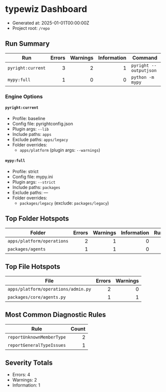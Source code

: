 # typewiz Dashboard

- Generated at: 2025-01-01T00:00:00Z
- Project root: `/repo`

## Run Summary

| Run | Errors | Warnings | Information | Command |
| --- | ---: | ---: | ---: | --- |
| `pyright:current` | 3 | 2 | 1 | `pyright --outputjson` |
| `mypy:full` | 1 | 0 | 0 | `python -m mypy` |

### Engine Options

#### `pyright:current`
- Profile: baseline
- Config file: pyrightconfig.json
- Plugin args: `--lib`
- Include paths: `apps`
- Exclude paths: `apps/legacy`
- Folder overrides:
  - `apps/platform` (plugin args: `--warnings`)

#### `mypy:full`
- Profile: strict
- Config file: mypy.ini
- Plugin args: `--strict`
- Include paths: `packages`
- Exclude paths: —
- Folder overrides:
  - `packages/legacy` (exclude: `packages/legacy`)

## Top Folder Hotspots

| Folder | Errors | Warnings | Information | Runs |
| --- | ---: | ---: | ---: | ---: |
| `apps/platform/operations` | 2 | 1 | 0 | 2 |
| `packages/agents` | 1 | 1 | 0 | 1 |

## Top File Hotspots

| File | Errors | Warnings |
| --- | ---: | ---: |
| `apps/platform/operations/admin.py` | 2 | 0 |
| `packages/core/agents.py` | 1 | 1 |

## Most Common Diagnostic Rules

| Rule | Count |
| --- | ---: |
| `reportUnknownMemberType` | 2 |
| `reportGeneralTypeIssues` | 1 |

## Severity Totals

- Errors: 4
- Warnings: 2
- Information: 1
